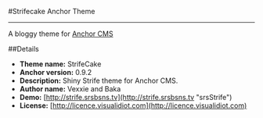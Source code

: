 #Strifecake Anchor Theme
<hr>

A bloggy theme for [Anchor CMS](http://anchorcms.com/ "Anchor CMS")

##Details
- **Theme name:** StrifeCake
- **Anchor version:** 0.9.2
- **Description:** Shiny Strife theme for Anchor CMS.
- **Author name:** Vexxie and Baka 
- **Demo:** [http://strife.srsbsns.tv](http://strife.srsbsns.tv "srsStrife")
- **License:** [http://licence.visualidiot.com](http://licence.visualidiot.com)